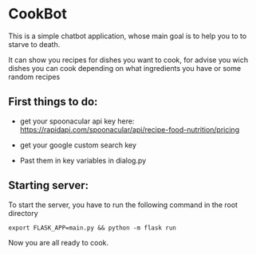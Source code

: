 # CookBot
This is a simple chatbot application, whose main goal is to help you to to starve to death.

It can show you recipes for dishes you want to cook, for advise you wich dishes you can cook depending on what ingredients you have or some random recipes

## First things to do:
- get your spoonacular api key here: https://rapidapi.com/spoonacular/api/recipe-food-nutrition/pricing

- get your google custom search key

- Past them in key variables in dialog.py

## Starting server:
To start the server, you have to run the following command in the root directory
```
export FLASK_APP=main.py && python -m flask run
```

Now you are all ready to cook. 
